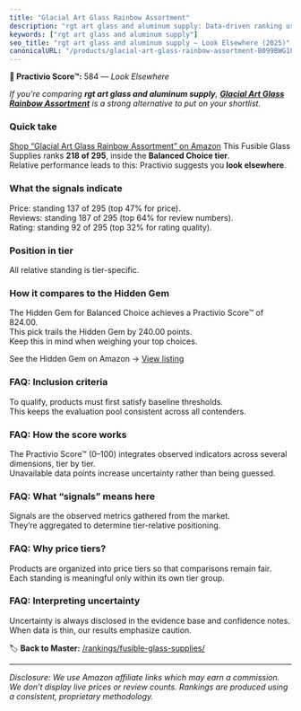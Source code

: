 ```yaml
---
title: "Glacial Art Glass Rainbow Assortment"
description: "rgt art glass and aluminum supply: Data-driven ranking using the Practivio Score™. Positioned by quality, value, demand, findability, momentum."
keywords: ["rgt art glass and aluminum supply"]
seo_title: "rgt art glass and aluminum supply — Look Elsewhere (2025)"
canonicalURL: "/products/glacial-art-glass-rainbow-assortment-B099BWG1FX/"
---
```


**🚫 Practivio Score™:** 584 — _Look Elsewhere_


*If you're comparing **rgt art glass and aluminum supply**, **[Glacial Art Glass Rainbow Assortment](https://www.amazon.com/dp/B099BWG1FX?tag=practivio-20)** is a strong alternative to put on your shortlist.*
### Quick take
[Shop “Glacial Art Glass Rainbow Assortment” on Amazon](https://www.amazon.com/dp/B099BWG1FX?tag=practivio-20)
This Fusible Glass Supplies ranks **218 of 295**, inside the **Balanced Choice tier**.  
Relative performance leads to this: Practivio suggests you **look elsewhere**.

### What the signals indicate
Price: standing 137 of 295 (top 47% for price).  
Reviews: standing 187 of 295 (top 64% for review numbers).  
Rating: standing 92 of 295 (top 32% for rating quality).  

### Position in tier
All relative standing is tier-specific.

### How it compares to the Hidden Gem
The Hidden Gem for Balanced Choice achieves a Practivio Score™ of 824.00.  
This pick trails the Hidden Gem by 240.00 points.  
Keep this in mind when weighing your top choices.  

See the Hidden Gem on Amazon → [View listing](https://www.amazon.com/dp/B07V5NMTCP?tag=practivio-20)

### FAQ: Inclusion criteria
To qualify, products must first satisfy baseline thresholds.  
This keeps the evaluation pool consistent across all contenders.

### FAQ: How the score works
The Practivio Score™ (0–100) integrates observed indicators across several dimensions, tier by tier.  
Unavailable data points increase uncertainty rather than being guessed.

### FAQ: What “signals” means here
Signals are the observed metrics gathered from the market.  
They’re aggregated to determine tier-relative positioning.

### FAQ: Why price tiers?
Products are organized into price tiers so that comparisons remain fair.  
Each standing is meaningful only within its own tier group.

### FAQ: Interpreting uncertainty
Uncertainty is always disclosed in the evidence base and confidence notes.  
When data is thin, our results emphasize caution.


🏷️ **Back to Master:** [/rankings/fusible-glass-supplies/](/rankings/fusible-glass-supplies/)

---
_Disclosure: We use Amazon affiliate links which may earn a commission. We don’t display live prices or review counts. Rankings are produced using a consistent, proprietary methodology._
